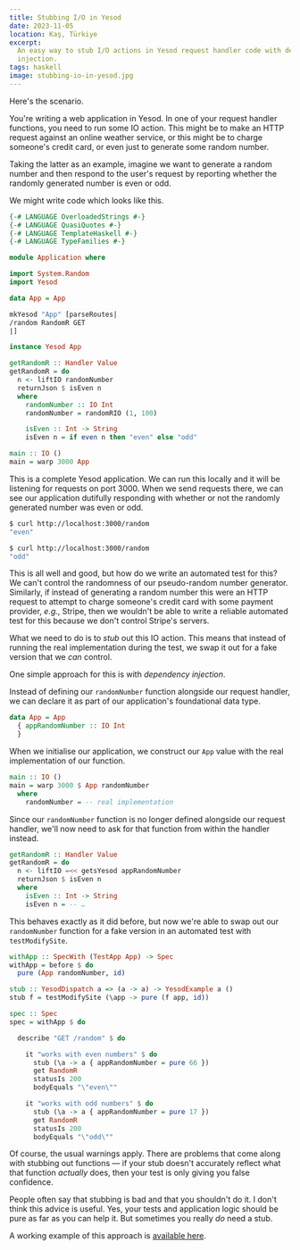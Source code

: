 ```yaml
---
title: Stubbing I/O in Yesod
date: 2023-11-05
location: Kaş, Türkiye
excerpt:
  An easy way to stub I/O actions in Yesod request handler code with dependency
  injection.
tags: haskell
image: stubbing-io-in-yesod.jpg
---
```


Here's the scenario.

You're writing a web application in Yesod. In one of your request handler
functions, you need to run some IO action. This might be to make an HTTP
request against an online weather service, or this might be to charge someone's
credit card, or even just to generate some random number.

Taking the latter as an example, imagine we want to generate a random number
and then respond to the user's request by reporting whether the randomly
generated number is even or odd.

We might write code which looks like this.

```haskell
{-# LANGUAGE OverloadedStrings #-}
{-# LANGUAGE QuasiQuotes #-}
{-# LANGUAGE TemplateHaskell #-}
{-# LANGUAGE TypeFamilies #-}

module Application where

import System.Random
import Yesod

data App = App

mkYesod "App" [parseRoutes|
/random RandomR GET
|]

instance Yesod App

getRandomR :: Handler Value
getRandomR = do
  n <- liftIO randomNumber
  returnJson $ isEven n
  where
    randomNumber :: IO Int
    randomNumber = randomRIO (1, 100)

    isEven :: Int -> String
    isEven n = if even n then "even" else "odd"

main :: IO ()
main = warp 3000 App
```

This is a complete Yesod application. We can run this locally and it will be
listening for requests on port 3000. When we send requests there, we can see
our application dutifully responding with whether or not the randomly generated
number was even or odd.

```sh
$ curl http://localhost:3000/random
"even"

$ curl http://localhost:3000/random
"odd"
```

This is all well and good, but how do we write an automated test for this? We
can't control the randomness of our pseudo-random number generator. Similarly,
if instead of generating a random number this were an HTTP request to attempt
to charge someone's credit card with some payment provider, _e.g._, Stripe,
then we wouldn't be able to write a reliable automated test for this because we
don't control Stripe's servers.

What we need to do is to _stub_ out this IO action. This means that instead of
running the real implementation during the test, we swap it out for a fake
version that we _can_ control.

One simple approach for this is with _dependency injection_.

Instead of defining our `randomNumber` function alongside our request handler,
we can declare it as part of our application's foundational data type.

```haskell
data App = App
  { appRandomNumber :: IO Int
  }
```

When we initialise our application, we construct our `App` value with the real
implementation of our function.

```haskell
main :: IO ()
main = warp 3000 $ App randomNumber
  where
    randomNumber = -- real implementation
```

Since our `randomNumber` function is no longer defined alongside our request
handler, we'll now need to ask for that function from within the handler
instead.

```haskell
getRandomR :: Handler Value
getRandomR = do
  n <- liftIO =<< getsYesod appRandomNumber
  returnJson $ isEven n
  where
    isEven :: Int -> String
    isEven n = -- …
```

This behaves exactly as it did before, but now we're able to swap out our
`randomNumber` function for a fake version in an automated test with
`testModifySite`.

```haskell
withApp :: SpecWith (TestApp App) -> Spec
withApp = before $ do
  pure (App randomNumber, id)

stub :: YesodDispatch a => (a -> a) -> YesodExample a ()
stub f = testModifySite (\app -> pure (f app, id))

spec :: Spec
spec = withApp $ do

  describe "GET /random" $ do

    it "works with even numbers" $ do
      stub (\a -> a { appRandomNumber = pure 66 })
      get RandomR
      statusIs 200
      bodyEquals "\"even\""

    it "works with odd numbers" $ do
      stub (\a -> a { appRandomNumber = pure 17 })
      get RandomR
      statusIs 200
      bodyEquals "\"odd\""
```

Of course, the usual warnings apply. There are problems that come along with
stubbing out functions — if your stub doesn't accurately reflect what that
function _actually_ does, then your test is only giving you false confidence.

People often say that stubbing is bad and that you shouldn't do it. I don't
think this advice is useful. Yes, your tests and application logic should be
pure as far as you can help it. But sometimes you really _do_ need a stub.

A working example of this approach is [available here][0].

[0]: https://github.com/jezen/yesod-stubbing-example
